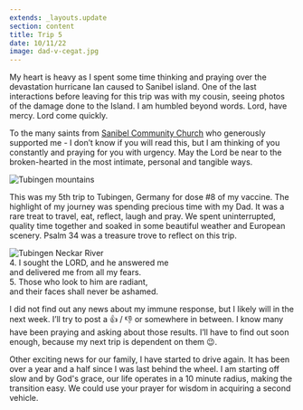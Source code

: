 ```yaml
---
extends: _layouts.update
section: content
title: Trip 5
date: 10/11/22
image: dad-v-cegat.jpg
---
```


My heart is heavy as I spent some time thinking and praying over the devastation hurricane Ian caused to Sanibel island. One of the last interactions before leaving for this trip was with my cousin, seeing photos of the damage done to the Island. I am humbled beyond words. Lord, have mercy. Lord come quickly.

To the many saints from <a href="https://sanibelchurch.com" class="text-yellow-500">Sanibel Community Church</a> who generously supported me - I don’t know if you will read this, but I am thinking of you constantly and praying for you with urgency. May the Lord be near to the broken-hearted in the most intimate, personal and tangible ways.

<img alt="Tubingen mountains" src="/assets/images/tubes-mountains.jpg" />

This was my 5th trip to Tubingen, Germany for dose #8 of my vaccine. The highlight of my journey was spending precious time with my Dad. It was a rare treat to travel, eat, reflect, laugh and pray. We spent uninterrupted, quality time together and soaked in some beautiful weather and European scenery. Psalm 34 was a treasure trove to reflect on this trip.

<img alt="Tubingen Neckar River" src="/assets/images/dad-cone-cup.jpg" />

<x-blockquote class="font-mono" cite="https://www.esv.org/Psalm+34:4-5" caption="Psalm 34:4-5">
    <div><span class="text-sm font-semibold">4.</span> I sought the LORD, and he answered me</div>
    <div class="ml-6">and delivered me from all my fears.</div>
    <div class="mt-4"><span class="text-sm font-semibold">5.</span> Those who look to him are radiant,</div>
    <div class="ml-6">and their faces shall never be ashamed.</div>
</x-blockquote>

I did not find out any news about my immune response, but I likely will in the next week. I’ll try to post a 👍 / 👎 or somewhere in between. I know many have been praying and asking about those results. I’ll have to find out soon enough, because my next trip is dependent on them 😉.

Other exciting news for our family, I have started to drive again. It has been over a year and a half since I was last behind the wheel. I am starting off slow and by God's grace, our life operates in a 10 minute radius, making the transition easy. We could use your prayer for wisdom in acquiring a second vehicle.
